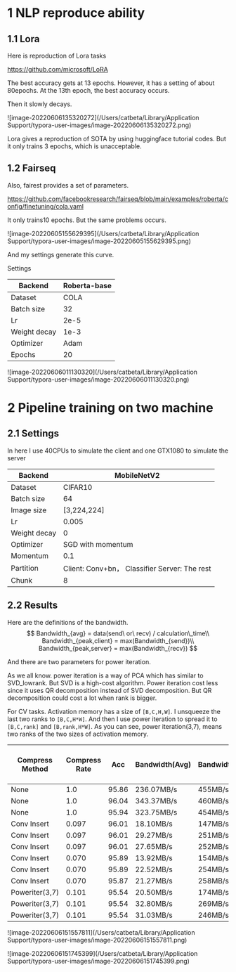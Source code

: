 # 1 NLP reproduce ability

## 1.1 Lora

Here is reproduction of Lora tasks

https://github.com/microsoft/LoRA

The best accuracy gets at 13 epochs. However, it has a setting of about 80epochs. At the 13th epoch, the best accuracy occurs.

Then it slowly decays.

![image-20220606135320272](/Users/catbeta/Library/Application Support/typora-user-images/image-20220606135320272.png)

Lora gives a reproduction of SOTA by using huggingface tutorial codes. But it only trains 3 epochs, which is unacceptable.

## 1.2 Fairseq

Also, fairest provides a set of parameters.

https://github.com/facebookresearch/fairseq/blob/main/examples/roberta/config/finetuning/cola.yaml

It only trains10 epochs. But the same problems occurs.

![image-20220605155629395](/Users/catbeta/Library/Application Support/typora-user-images/image-20220605155629395.png)

And my settings generate this curve.

Settings

| Backend      | Roberta-base |
| ------------ | ------------ |
| Dataset      | COLA         |
| Batch size   | 32           |
| Lr           | 2e-5         |
| Weight decay | 1e-3         |
| Optimizer    | Adam         |
| Epochs       | 20           |

![image-20220606011130320](/Users/catbeta/Library/Application Support/typora-user-images/image-20220606011130320.png)



# 2 Pipeline training on two machine

## 2.1 Settings

In here I use 40CPUs to simulate the client and one GTX1080 to simulate the server

| Backend      | MobileNetV2                                   |
| ------------ | --------------------------------------------- |
| Dataset      | CIFAR10                                       |
| Batch size   | 64                                            |
| Image size   | [3,224,224]                                   |
| Lr           | 0.005                                         |
| Weight decay | 0                                             |
| Optimizer    | SGD with momentum                             |
| Momentum     | 0.1                                           |
| Partition    | Client: Conv+bn， Classifier Server: The rest |
| Chunk        | 8                                             |

## 2.2 Results

Here are the definitions of the bandwidth.
$$
Bandwidth_{avg} = data(send\ or\ recv) / calculation\_time\\
Bandwidth_{peak,client} = max(Bandwidth_{send})\\
Bandwidth_{peak,server} = max(Bandwidth_{recv})
$$

And there are two parameters for power iteration.

As we all know. power iteration is a way of PCA which has similar to SVD_lowrank. But SVD is a high-cost algorithm. Power iteration cost less since it uses QR decomposition instead of SVD decomposition. But QR decomposition could cost a lot when rank is bigger. 

For CV tasks. Activation memory has a size of `[B,C,H,W]`. I unsqueeze the last two ranks to `[B,C,H*W]`. And then I use power iteration to spread it to `[B,C,rank]` and `[B,rank,H*W]`. As you can see, power iteration(3,7), means two ranks of the two sizes of activation memory.



| Compress Method | Compress Rate | Acc   | Bandwidth(Avg) | Bandwidth(Peak,Client) | Bandwidth(Peak,Server) | Computation Time | Total Time per batch | Chunk |
| --------------- | ------------- | ----- | -------------- | ---------------------- | ---------------------- | ---------------- | -------------------- | ----- |
| None            | 1.0           | 95.86 | 236.07MB/s     | 455MB/s                | 454MB/s                | 0.48s            | 2.47s                | 1     |
| None            | 1.0           | 96.04 | 343.37MB/s     | 460MB/s                | 457MB/s                | 0.33s            | 2.15s                | 4     |
| None            | 1.0           | 95.94 | 323.75MB/s     | 454MB/s                | 458MB/s                | 0.35s            | 2.07s                | 8     |
| Conv Insert     | 0.097         | 96.01 | 18.10MB/s      | 147MB/s                | 149MB/s                | 0.55s            | 0.38s                | 1     |
| Conv Insert     | 0.097         | 96.01 | 29.27MB/s      | 251MB/s                | 253MB/s                | 0.34s            | 0.38s                | 4     |
| Conv Insert     | 0.097         | 96.01 | 27.65MB/s      | 252MB/s                | 253MB/s                | 0.36s            | 0.38s                | 8     |
| Conv Insert     | 0.070         | 95.89 | 13.92MB/s      | 154MB/s                | 148MB/s                | 0.55s            | 0.62s                | 1     |
| Conv Insert     | 0.070         | 95.89 | 22.52MB/s      | 254MB/s                | 255MB/s                | 0.34s            | 0.37s                | 4     |
| Conv Insert     | 0.070         | 95.87 | 21.27MB/s      | 258MB/s                | 261MB/s                | 0.36s            | 0.37s                | 8     |
| Poweriter(3,7)  | 0.101         | 95.54 | 20.50MB/s      | 174MB/s                | 177MB/s                | 0.56s            | 0.66s                | 1     |
| Poweriter(3,7)  | 0.101         | 95.54 | 32.80MB/s      | 269MB/s                | 249MB/s                | 0.35s            | 0.43s                | 4     |
| Poweriter(3,7)  | 0.101         | 95.54 | 31.03MB/s      | 246MB/s                | 248MB/s                | 0.37s            | 0.43s                | 4     |

![image-20220606151557811](/Users/catbeta/Library/Application Support/typora-user-images/image-20220606151557811.png)

![image-20220606151745399](/Users/catbeta/Library/Application Support/typora-user-images/image-20220606151745399.png)
